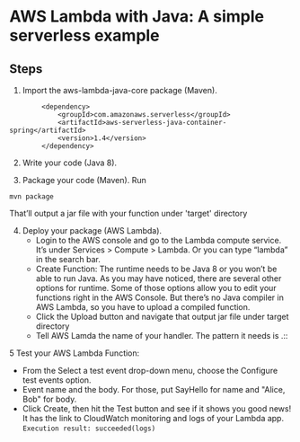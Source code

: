 # AWS Lambda with Java: A simple serverless example

## Steps

1. Import the aws-lambda-java-core package (Maven).
```
        <dependency>
            <groupId>com.amazonaws.serverless</groupId>
            <artifactId>aws-serverless-java-container-spring</artifactId>
            <version>1.4</version>
        </dependency>
```        
2. Write your code (Java 8).

3. Package your code (Maven).
Run
````
mvn package
````
That’ll output a jar file with your function under 'target' directory

4. Deploy your package (AWS Lambda).
   * Login to the AWS console and go to the Lambda compute service. It’s under Services > Compute > Lambda. Or you can type “lambda” in the search bar.
   * Create Function: The runtime needs to be Java 8 or you won’t be able to run Java. As you may have noticed, there are several other options for runtime. Some of   those options allow you to edit your functions right in the AWS Console. But there’s no Java compiler in AWS Lambda, so you have to upload a compiled function. 
   * Click the Upload button and navigate that output jar file under target directory
   * Tell AWS Lamda the name of your handler. The pattern it needs is <package>.<class>::<function>

5 Test your AWS Lambda Function: 
  * From the Select a test event drop-down menu, choose the Configure test events option.
  * Event name and the body. For those, put SayHello for name and "Alice, Bob" for body.
  * Click Create, then hit the Test button and see if it shows you good news! It has the link to CloudWatch monitoring and logs of your Lambda app.       
  `Execution result: succeeded(logs)`       


